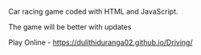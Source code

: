 Car racing game coded with HTML and JavaScript.

The game will be better with updates

Play Online - https://dulithiduranga02.github.io/Driving/
